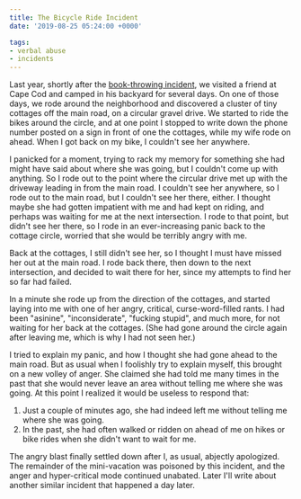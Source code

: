 ```yaml
---
title: The Bicycle Ride Incident
date: '2019-08-25 05:24:00 +0000'

tags:
- verbal abuse
- incidents
---
```


Last year, shortly after the [book-throwing incident](/abuse/2019-05-31-book-throwing-incident/),
we visited a friend at Cape Cod and camped in his backyard for several days.
On one of those days, we rode around the neighborhood and discovered a cluster of
tiny cottages off the main road, on a circular gravel drive.  We started to ride
the bikes around the circle, and at one point I stopped to write
down the phone number posted on a sign in front of one the cottages, while my wife rode
on ahead.  When I got back on my bike, I couldn't see her anywhere.

<!--more-->

I panicked for a moment, trying to rack my memory for something she had might
have said about where she was going, but I couldn't come up with anything.  So I rode
out to the point where the circular drive met up with the driveway leading in from
the main road.  I couldn't see her anywhere, so I rode out to the main road, but
I couldn't see her there, either.  I thought maybe she had gotten impatient with
me and had kept on riding, and perhaps was waiting for me at the next intersection.
I rode to that point, but didn't see her there, so I rode in an ever-increasing
panic back to the cottage circle, worried that she would be terribly angry with me.

Back at the cottages, I still didn't see her, so I thought I must have missed
her out at the main road.  I rode back there, then down to the next intersection,
and decided to wait there for her, since my attempts to find her so far had failed.

In a minute she rode up from the direction of the cottages, and started laying
into me with one of her angry, critical, curse-word-filled rants.  I had been "asinine",
"inconsiderate", "fucking stupid", and much more, for not waiting for her back
at the cottages.  (She had gone around the circle again after leaving me, which
is why I had not seen her.)

I tried to explain my panic, and how I thought she
had gone ahead to the main road.  But as usual when I foolishly try to explain
myself, this brought on a new volley of anger.  She claimed she had told me many
times in the past that she would never leave an area without telling me where she was going.
At this point I realized it would be useless to respond that:

1. Just a couple of minutes ago, she had indeed left me without telling me where she was going.
2. In the past, she had often walked or ridden on ahead of me on hikes or bike rides when she didn't want to wait for me.

The angry blast finally settled down after I, as usual, abjectly apologized.  The remainder
of the mini-vacation was poisoned by this incident, and the anger and hyper-critical
mode continued unabated.  Later I'll write about another similar incident that happened
a day later.
